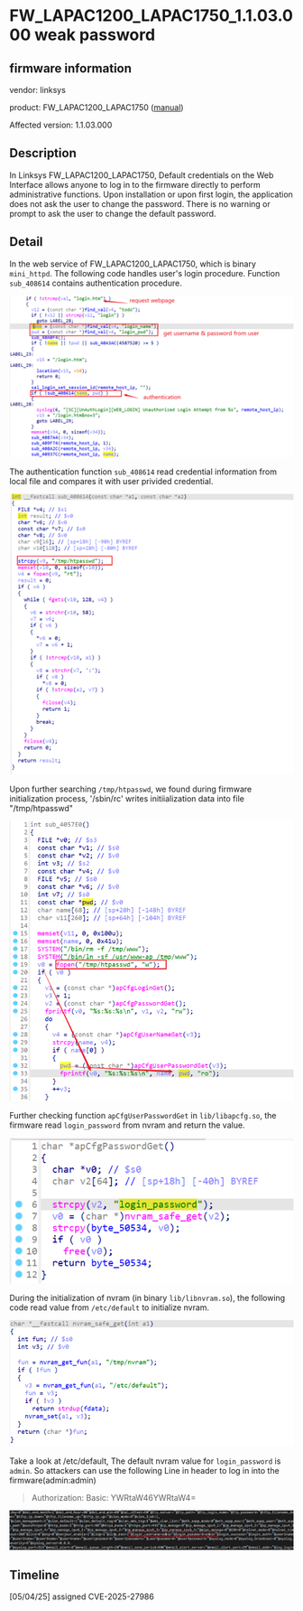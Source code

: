 # FW_LAPAC1200_LAPAC1750_1.1.03.000 weak password

## firmware information

vendor: linksys

product: FW_LAPAC1200_LAPAC1750 ([manual](https://downloads.linksys.com/downloads/userguide/MAN_LAPAC1200_LNKPG-00114_RevB00_User_Guide_EN.pdf]))

Affected version: 1.1.03.000

## Description

In Linksys FW_LAPAC1200_LAPAC1750, Default credentials on the Web Interface allows anyone to log in to the firmware directly to perform administrative functions. Upon installation or upon first login, the application does not ask the user to change the password. There is no warning or prompt to ask the user to change the default password.

## Detail

In the web service of FW_LAPAC1200_LAPAC1750, which is binary `mini_httpd`. The following code handles user's login procedure. Function `sub_408614` contains authentication procedure.

![image-20250210193420949](FW_LAPAC1200_weak_passwd.assets/image-20250210193420949.png)

The authentication function `sub_408614` read credential information from local file and compares it with user privided credential. 

![image-20250210193644297](FW_LAPAC1200_weak_passwd.assets/image-20250210193644297.png)

Upon further searching `/tmp/htpasswd`, we found during firmware initialization process, '/sbin/rc' writes initiialization data into file "/tmp/htpasswd"

![image-20250210194115526](FW_LAPAC1200_weak_passwd.assets/image-20250210194115526.png)

Further checking function `apCfgUserPasswordGet` in `lib/libapcfg.so`, the firmware read `login_password` from nvram and return the value.

![image-20250210194211016](FW_LAPAC1200_weak_passwd.assets/image-20250210194211016.png)

During the initialization of nvram (in binary `lib/libnvram.so`), the following code read value from `/etc/default` to initialize nvram.

![image-20250210194513181](FW_LAPAC1200_weak_passwd.assets/image-20250210194513181.png)

Take a look at /etc/default, The default nvram value for `login_password`  is `admin`. So attackers can use the following Line in header to log in into the firmware(admin:admin)

> Authorization: Basic: YWRtaW46YWRtaW4=

![image-20250210194653897](FW_LAPAC1200_weak_passwd.assets/image-20250210194653897.png)

## Timeline
[05/04/25] assigned CVE-2025-27986